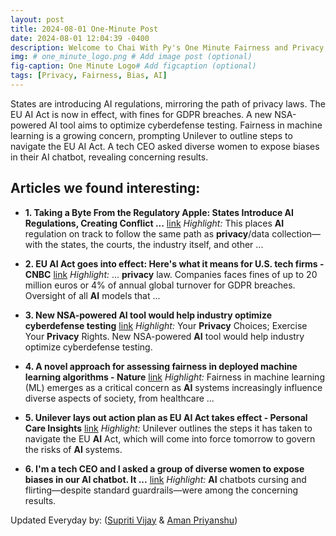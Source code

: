 ```yaml
---
layout: post
title: 2024-08-01 One-Minute Post
date: 2024-08-01 12:04:39 -0400
description: Welcome to Chai With Py's One Minute Fairness and Privacy, which aims to provide you the current happenings in the world of Fairness, Privacy, and AI.
img: # one_minute_logo.png # Add image post (optional)
fig-caption: One Minute Logo# Add figcaption (optional)
tags: [Privacy, Fairness, Bias, AI]
---
```


States are introducing AI regulations, mirroring the path of privacy laws. The EU AI Act is now in effect, with fines for GDPR breaches. A new NSA-powered AI tool aims to optimize cyberdefense testing. Fairness in machine learning is a growing concern, prompting Unilever to outline steps to navigate the EU AI Act. A tech CEO asked diverse women to expose biases in their AI chatbot, revealing concerning results.

## Articles we found interesting:

- **1. Taking a Byte From the Regulatory Apple: States Introduce <b>AI</b> Regulations, Creating Conflict ...** [link](https://www.law.com/legaltechnews/2024/08/01/taking-a-byte-from-the-regulatory-apple-states-introduce-ai-regulations-creating-conflict-risks-with-future-federal-law/)
_Highlight:_ This places <b>AI</b> regulation on track to follow the same path as <b>privacy</b>/data collection—with the states, the courts, the industry itself, and other&nbsp;...

- **2. EU <b>AI</b> Act goes into effect: Here&#39;s what it means for U.S. tech firms - CNBC** [link](https://www.cnbc.com/2024/08/01/eu-ai-act-goes-into-effect-heres-what-it-means-for-us-tech-firms.html)
_Highlight:_ ... <b>privacy</b> law. Companies faces fines of up to 20 million euros or 4% of annual global turnover for GDPR breaches. Oversight of all <b>AI</b> models that&nbsp;...

- **3. New NSA-powered <b>AI</b> tool would help industry optimize cyberdefense testing** [link](https://www.nextgov.com/cybersecurity/2024/07/new-nsa-powered-ai-tool-would-help-industry-optimize-cyberdefense-testing/398476/)
_Highlight:_ Your <b>Privacy</b> Choices; Exercise Your <b>Privacy</b> Rights. New NSA-powered <b>AI</b> tool would help industry optimize cyberdefense testing.

- **4. A novel approach for assessing fairness in deployed machine learning algorithms - Nature** [link](https://www.nature.com/articles/s41598-024-68651-w)
_Highlight:_ Fairness in machine learning (ML) emerges as a critical concern as <b>AI</b> systems increasingly influence diverse aspects of society, from healthcare&nbsp;...

- **5. Unilever lays out action plan as EU <b>AI</b> Act takes effect - Personal Care Insights** [link](https://www.personalcareinsights.com/news/unilever-lays-out-action-plan-as-eu-ai-act-takes-effect.html)
_Highlight:_ Unilever outlines the steps it has taken to navigate the EU <b>AI</b> Act, which will come into force tomorrow to govern the risks of <b>AI</b> systems.

- **6. I&#39;m a tech CEO and I asked a group of diverse women to expose <b>biases</b> in our <b>AI</b> chatbot. It ...** [link](https://fortune.com/2024/07/31/tech-ceo-bias-ai-chatbot-diversity-women/)
_Highlight:_ <b>AI</b> chatbots cursing and flirting—despite standard guardrails—were among the concerning results.


Updated Everyday by: (<a href="https://supritivijay.github.io/">Supriti Vijay</a> & <a href="https://amanpriyanshu.github.io/">Aman Priyanshu</a>)
